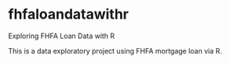 # fhfaloandatawithr
Exploring FHFA Loan Data with R 

This is a data exploratory project using FHFA mortgage loan via R. 
